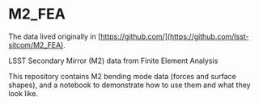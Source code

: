 # M2_FEA

The data lived originally in [https://github.com/](https://github.com/lsst-sitcom/M2_FEA).

LSST Secondary Mirror (M2) data from Finite Element Analysis

This repository contains M2 bending mode data (forces and surface shapes), 
and a notebook to demonstrate how to use them and what they look like.
